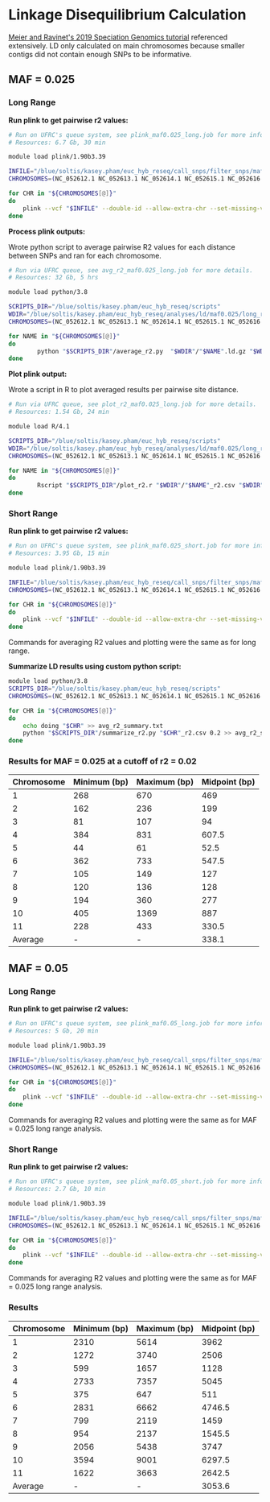# Linkage Disequilibrium Calculation

[Meier and Ravinet's 2019 Speciation Genomics tutorial](https://speciationgenomics.github.io/ld_decay/) referenced extensively. LD only calculated on main chromosomes because smaller contigs did not contain enough SNPs to be informative.

## MAF = 0.025

### Long Range

**Run plink to get pairwise r2 values:**
```bash
# Run on UFRC's queue system, see plink_maf0.025_long.job for more information.
# Resources: 6.7 Gb, 30 min

module load plink/1.90b3.39

INFILE="/blue/soltis/kasey.pham/euc_hyb_reseq/call_snps/filter_snps/maf0.00/all_to_ASM1654582_fil_maf0.00_snps.vcf"
CHROMOSOMES=(NC_052612.1 NC_052613.1 NC_052614.1 NC_052615.1 NC_052616.1 NC_052617.1 NC_052618.1 NC_052619.1 NC_052620.1 NC_052621.1 NC_052622.1)

for CHR in "${CHROMOSOMES[@]}"
do
    plink --vcf "$INFILE" --double-id --allow-extra-chr --set-missing-var-ids @:# --maf 0.025 --mind 0.5 --chr "$CHR" --r2 gz --ld-window 100000 --ld-window-kb 1000 -ld-window-r2 0 --make-bed  --vcf-half-call m --thin 0.5 --out "$CHR" --threads 12
done
```

**Process plink outputs:**

Wrote python script to average pairwise R2 values for each distance between SNPs and ran for each chromosome.
```bash
# Run via UFRC queue, see avg_r2_maf0.025_long.job for more details.
# Resources: 32 Gb, 5 hrs

module load python/3.8

SCRIPTS_DIR="/blue/soltis/kasey.pham/euc_hyb_reseq/scripts"
WDIR="/blue/soltis/kasey.pham/euc_hyb_reseq/analyses/ld/maf0.025/long_range"
CHROMOSOMES=(NC_052612.1 NC_052613.1 NC_052614.1 NC_052615.1 NC_052616.1 NC_052617.1 NC_052618.1 NC_052619.1 NC_052620.1 NC_052621.1 NC_052622.1)

for NAME in "${CHROMOSOMES[@]}"
do
        python "$SCRIPTS_DIR"/average_r2.py  "$WDIR"/"$NAME".ld.gz "$WDIR"/"$NAME"_r2.csv
done
```

**Plot plink output:**

Wrote a script in R to plot averaged results per pairwise site distance.

```bash
# Run via UFRC queue, see plot_r2_maf0.025_long.job for more details.
# Resources: 1.54 Gb, 24 min

module load R/4.1

SCRIPTS_DIR="/blue/soltis/kasey.pham/euc_hyb_reseq/scripts"
WDIR="/blue/soltis/kasey.pham/euc_hyb_reseq/analyses/ld/maf0.025/long_range"
CHROMOSOMES=(NC_052612.1 NC_052613.1 NC_052614.1 NC_052615.1 NC_052616.1 NC_052617.1 NC_052618.1 NC_052619.1 NC_052620.1 NC_052621.1 NC_052622.1)

for NAME in "${CHROMOSOMES[@]}"
do
        Rscript "$SCRIPTS_DIR"/plot_r2.r "$WDIR"/"$NAME"_r2.csv "$WDIR"/r2_plots/"$NAME"_r2.png "$NAME" 500
done
```

### Short Range
**Run plink to get pairwise r2 values:**
```bash
# Run on UFRC's queue system, see plink_maf0.025_short.job for more information.
# Resources: 3.95 Gb, 15 min

module load plink/1.90b3.39

INFILE="/blue/soltis/kasey.pham/euc_hyb_reseq/call_snps/filter_snps/maf0.00/all_to_ASM1654582_fil_maf0.00_snps.vcf"
CHROMOSOMES=(NC_052612.1 NC_052613.1 NC_052614.1 NC_052615.1 NC_052616.1 NC_052617.1 NC_052618.1 NC_052619.1 NC_052620.1 NC_052621.1 NC_052622.1)

for CHR in "${CHROMOSOMES[@]}"
do
    plink --vcf "$INFILE" --double-id --allow-extra-chr --set-missing-var-ids @:# --maf 0.025 --mind 0.5 --chr "$CHR" --r2 gz --ld-window 1000 --ld-window-kb 100 -ld-window-r2 0 --make-bed  --vcf-half-call m --out "$CHR" --threads 12
done
```

Commands for averaging R2 values and plotting were the same as for long range.

**Summarize LD results using custom python script:**
```bash
module load python/3.8
SCRIPTS_DIR="/blue/soltis/kasey.pham/euc_hyb_reseq/scripts"
CHROMOSOMES=(NC_052612.1 NC_052613.1 NC_052614.1 NC_052615.1 NC_052616.1 NC_052617.1 NC_052618.1 NC_052619.1 NC_052620.1 NC_052621.1 NC_052622.1)

for CHR in "${CHROMOSOMES[@]}"
do
    echo doing "$CHR" >> avg_r2_summary.txt
    python "$SCRIPTS_DIR"/summarize_r2.py "$CHR"_r2.csv 0.2 >> avg_r2_summary.txt
done
```

### Results for MAF = 0.025 at a cutoff of r2 = 0.02

| Chromosome | Minimum (bp) | Maximum (bp) | Midpoint (bp) |
| ---------- | ------------ | ------------ | ------------- |
| 1          | 268          | 670          |   469         |
| 2          | 162          | 236          | 199           |
| 3          | 81           | 107          | 94            |
| 4          | 384          | 831          | 607.5         |
| 5          | 44           | 61           | 52.5          |
| 6          | 362          | 733          | 547.5         |
| 7          | 105          | 149          | 127           |
| 8          |  120         | 136          | 128           |
| 9          |  194         | 360          | 277           |
| 10         |  405         | 1369         | 887           |
| 11         |  228         | 433          | 330.5         |
| Average    |  -           |    -         | 338.1         |

## MAF = 0.05

### Long Range

**Run plink to get pairwise r2 values:**
```bash
# Run on UFRC's queue system, see plink_maf0.05_long.job for more information.
# Resources: 5 Gb, 20 min

module load plink/1.90b3.39

INFILE="/blue/soltis/kasey.pham/euc_hyb_reseq/call_snps/filter_snps/maf0.00/all_to_ASM1654582_fil_maf0.00_snps.vcf"
CHROMOSOMES=(NC_052612.1 NC_052613.1 NC_052614.1 NC_052615.1 NC_052616.1 NC_052617.1 NC_052618.1 NC_052619.1 NC_052620.1 NC_052621.1 NC_052622.1)

for CHR in "${CHROMOSOMES[@]}"
do
    plink --vcf "$INFILE" --double-id --allow-extra-chr --set-missing-var-ids @:# --maf 0.05 --mind 0.5 --chr "$CHR" --r2 gz --ld-window 100000 --ld-window-kb 1000 -ld-window-r2 0 --make-bed  --vcf-half-call m --thin 0.5 --out "$CHR" --threads 12
done
```

Commands for averaging R2 values and plotting were the same as for MAF = 0.025 long range analysis.

### Short Range
**Run plink to get pairwise r2 values:**
```bash
# Run on UFRC's queue system, see plink_maf0.05_short.job for more information.
# Resources: 2.7 Gb, 10 min

module load plink/1.90b3.39

INFILE="/blue/soltis/kasey.pham/euc_hyb_reseq/call_snps/filter_snps/maf0.00/all_to_ASM1654582_fil_maf0.00.vcf"
CHROMOSOMES=(NC_052612.1 NC_052613.1 NC_052614.1 NC_052615.1 NC_052616.1 NC_052617.1 NC_052618.1 NC_052619.1 NC_052620.1 NC_052621.1 NC_052622.1)

for CHR in "${CHROMOSOMES[@]}"
do
    plink --vcf "$INFILE" --double-id --allow-extra-chr --set-missing-var-ids @:# --maf 0.05 --mind 0.5 --chr "$CHR" --r2 gz --ld-window 1000 --ld-window-kb 100 -ld-window-r2 0 --make-bed  --vcf-half-call m --out "$CHR" --threads 12
done
```

Commands for averaging R2 values and plotting were the same as for MAF = 0.025 long range analysis.

### Results
| Chromosome | Minimum (bp) | Maximum (bp) | Midpoint (bp) |
| ---------- | ------------ | ------------ | ------------- |
| 1          | 2310         | 5614         | 3962          |
| 2          | 1272         | 3740         | 2506          |
| 3          | 599          | 1657         | 1128          |
| 4          | 2733         | 7357         | 5045          |
| 5          | 375          | 647          | 511           |
| 6          | 2831         | 6662         | 4746.5        |
| 7          | 799          | 2119         | 1459          |
| 8          | 954          | 2137         | 1545.5        |
| 9          | 2056         | 5438         | 3747          |
| 10         | 3594         | 9001         | 6297.5        |
| 11         | 1622         | 3663         | 2642.5        |
| Average    |  -           | -            | 3053.6        |